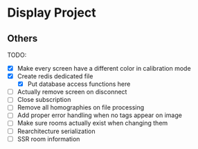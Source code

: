 # Display Project

## Others

TODO:

- [x] Make every screen have a different color in calibration mode
- [x] Create redis dedicated file
  - [x] Put database access functions here
- [ ] Actually remove screen on disconnect
- [ ] Close subscription
- [ ] Remove all homographies on file processing
- [ ] Add proper error handling when no tags appear on image
- [ ] Make sure rooms actually exist when changing them
- [ ] Rearchitecture serialization
- [ ] SSR room information
